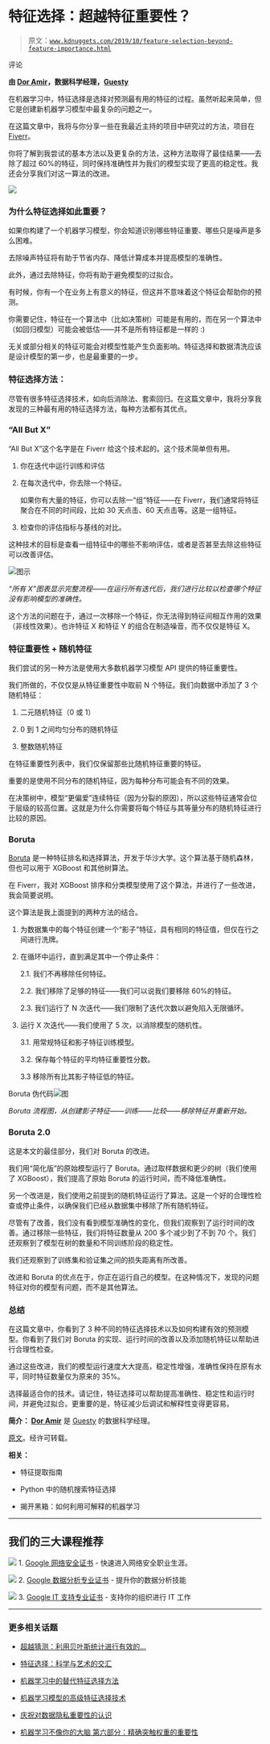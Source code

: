 # 特征选择：超越特征重要性？

> 原文：[`www.kdnuggets.com/2019/10/feature-selection-beyond-feature-importance.html`](https://www.kdnuggets.com/2019/10/feature-selection-beyond-feature-importance.html)

评论

**由 [Dor Amir](https://www.linkedin.com/in/dor-amir-07a35155/)，数据科学经理，[Guesty](https://www.guesty.com/)**

在机器学习中，特征选择是选择对预测最有用的特征的过程。虽然听起来简单，但它是创建新机器学习模型中最复杂的问题之一。

在这篇文章中，我将与你分享一些在我最近主持的项目中研究过的方法，项目在 [Fiverr](https://www.fiverr.com/)。

你将了解到我尝试的基本方法以及更复杂的方法，这种方法取得了最佳结果——去除了超过 60%的特征，同时保持准确性并为我们的模型实现了更高的稳定性。我还会分享我们对这一算法的改进。

![](img/66bc31fee8dfdcfb378721021bd038cb.png)

### 为什么特征选择如此重要？

如果你构建了一个机器学习模型，你会知道识别哪些特征重要、哪些只是噪声是多么困难。

去除噪声特征将有助于节省内存、降低计算成本并提高模型的准确性。

此外，通过去除特征，你将有助于避免模型的过拟合。

有时候，你有一个在业务上有意义的特征，但这并不意味着这个特征会帮助你的预测。

你需要记住，特征在一个算法中（比如决策树）可能是有用的，而在另一个算法中（如回归模型）可能会被低估——并不是所有特征都是一样的 :)

无关或部分相关的特征可能会对模型性能产生负面影响。特征选择和数据清洗应该是设计模型的第一步，也是最重要的一步。

### 特征选择方法：

尽管有很多特征选择技术，如向后消除法、套索回归。在这篇文章中，我将分享我发现的三种最有用的特征选择方法，每种方法都有其优点。

### “All But X”

“All But X”这个名字是在 Fiverr 给这个技术起的。这个技术简单但有用。

1.  你在迭代中运行训练和评估

1.  在每次迭代中，你去除一个特征。

    如果你有大量的特征，你可以去除一“组”特征——在 Fiverr，我们通常将特征聚合在不同的时间段，比如 30 天点击、60 天点击等。这是一组特征。

1.  检查你的评估指标与基线的对比。

这种技术的目标是查看一组特征中的哪些不影响评估，或者是否甚至去除这些特征可以改善评估。

![图示](img/469721269482cc6e716fcab6b2c761a3.png)

*“所有 X”图表显示完整流程——在运行所有迭代后，我们进行比较以检查哪个特征没有影响模型的准确性。*

这个方法的问题在于，通过一次移除一个特征，你无法得到特征间相互作用的效果（非线性效果）。也许特征 X 和特征 Y 的组合在制造噪音，而不仅仅是特征 X。

### 特征重要性 + 随机特征

我们尝试的另一种方法是使用大多数机器学习模型 API 提供的特征重要性。

我们所做的，不仅仅是从特征重要性中取前 N 个特征。我们向数据中添加了 3 个随机特征：

1.  二元随机特征（0 或 1）

1.  0 到 1 之间均匀分布的随机特征

1.  整数随机特征

在特征重要性列表中，我们仅保留那些比随机特征重要的特征。

重要的是使用不同分布的随机特征，因为每种分布可能会有不同的效果。

在决策树中，模型“更偏爱”连续特征（因为分裂的原因），所以这些特征通常会位于层级的较高位置。这就是为什么你需要将每个特征与其等量分布的随机特征进行比较的原因。

### Boruta

[Boruta](http://feature%20selection%20with%20the%20boruta%20package%20-%20journal%20of%20...%20%20https//www.jstatsoft.org%20%E2%80%BA%20article%20%E2%80%BA%20view) 是一种特征排名和选择算法，开发于华沙大学。这个算法基于随机森林，但也可以用于 XGBoost 和其他树算法。

在 Fiverr，我对 XGBoost 排序和分类模型使用了这个算法，并进行了一些改进，我会简要说明。

这个算法是我上面提到的两种方法的结合。

1.  为数据集中的每个特征创建一个“影子”特征，具有相同的特征值，但仅在行之间进行洗牌。

1.  在循环中运行，直到满足其中一个停止条件：

    2.1\. 我们不再移除任何特征。

    2.2\. 我们移除了足够的特征——我们可以说我们要移除 60%的特征。

    2.3\. 我们运行了 N 次迭代——我们限制了迭代次数以避免陷入无限循环。

1.  运行 X 次迭代——我们使用了 5 次，以消除模型的随机性。

    3.1\. 用常规特征和影子特征训练模型。

    3.2\. 保存每个特征的平均特征重要性分数。

    3.3 移除所有比其影子特征低的特征。

Boruta 伪代码![图](img/688d039fa22373013b935cf9e8b95df9.png)

*Boruta 流程图，从创建影子特征——训练——比较——移除特征并重新开始。*

### Boruta 2.0

这是本文的最佳部分，我们对 Boruta 的改进。

我们用“简化版”的原始模型运行了 Boruta。通过取样数据和更少的树（我们使用了 XGBoost），我们提高了原始 Boruta 的运行时间，而不降低准确性。

另一个改进是，我们使用之前提到的随机特征运行了算法。这是一个好的合理性检查或停止条件，以确保我们已经从数据集中移除了所有随机特征。

尽管有了改善，我们没有看到模型准确性的变化，但我们观察到了运行时间的改善。通过移除一些特征，我们将特征数量从 200 多个减少到了不到 70 个。我们还观察到了模型在树的数量和不同训练阶段的稳定性。

我们还观察到了训练集和验证集之间的损失距离有所改善。

改进和 Boruta 的优点在于，你正在运行自己的模型。在这种情况下，发现的问题特征对你的模型有问题，而不是其他算法。

### 总结

在这篇文章中，你看到了 3 种不同的特征选择技术以及如何构建有效的预测模型。你看到了我们对 Boruta 的实现、运行时间的改善以及添加随机特征以帮助进行合理性检查。

通过这些改进，我们的模型运行速度大大提高，稳定性增强，准确性保持在原有水平，同时特征数量仅为原来的 35%。

选择最适合你的技术。请记住，特征选择可以帮助提高准确性、稳定性和运行时间，并避免过拟合。更重要的是，特征减少后调试和解释性变得更容易。

**简介： [Dor Amir](https://www.linkedin.com/in/dor-amir-07a35155/)** 是 [Guesty](https://www.guesty.com/) 的数据科学经理。

[原文](https://medium.com/fiverr-engineering/feature-selection-beyond-feature-importance-9b97e5a842f)。经许可转载。

**相关：**

+   特征提取指南

+   Python 中的随机搜索特征选择

+   揭开黑箱：如何利用可解释的机器学习

* * *

## 我们的三大课程推荐

![](img/0244c01ba9267c002ef39d4907e0b8fb.png) 1\. [Google 网络安全证书](https://www.kdnuggets.com/google-cybersecurity) - 快速进入网络安全职业生涯。

![](img/e225c49c3c91745821c8c0368bf04711.png) 2\. [Google 数据分析专业证书](https://www.kdnuggets.com/google-data-analytics) - 提升你的数据分析技能

![](img/0244c01ba9267c002ef39d4907e0b8fb.png) 3\. [Google IT 支持专业证书](https://www.kdnuggets.com/google-itsupport) - 支持你的组织进行 IT 工作

* * *

### 更多相关话题

+   [超越猜测：利用贝叶斯统计进行有效的…](https://www.kdnuggets.com/beyond-guesswork-leveraging-bayesian-statistics-for-effective-article-title-selection)

+   [特征选择：科学与艺术的交汇](https://www.kdnuggets.com/2021/12/feature-selection-science-meets-art.html)

+   [机器学习中的替代特征选择方法](https://www.kdnuggets.com/2021/12/alternative-feature-selection-methods-machine-learning.html)

+   [机器学习模型的高级特征选择技术](https://www.kdnuggets.com/2023/06/advanced-feature-selection-techniques-machine-learning-models.html)

+   [庆祝对数据隐私重要性的认识](https://www.kdnuggets.com/2022/01/celebrating-awareness-importance-data-privacy.html)

+   [机器学习不像你的大脑 第六部分：精确突触权重的重要性](https://www.kdnuggets.com/2022/08/machine-learning-like-brain-part-6-importance-precise-synapse-weights-ability-set-quickly.html)
